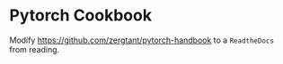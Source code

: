 # Pytorch Cookbook

Modify <https://github.com/zergtant/pytorch-handbook> to a `ReadtheDocs` from reading.
